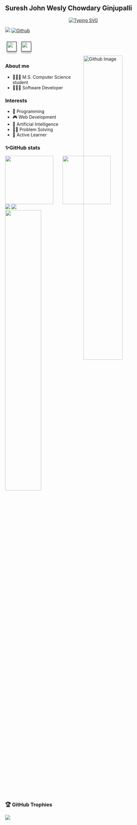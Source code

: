 ## Suresh John Wesly Chowdary Ginjupalli
<div align=center>
      <a href="https://git.io/typing-svg"><img src="https://readme-typing-svg.demolab.com?font=VT323&size=35&duration=3500&pause=300&color=A89568&center=true&vCenter=true&width=500&lines=Hey%2C+I'm+Suresh;Student+at+University+of+North+Texas;Welcome+to+my+profile!" alt="Typing SVG" /></a>
</div>

![](https://visitor-badge.laobi.icu/badge?page_id=SureshJohnWesly99.SureshJohnWesly99)
[![Github](https://img.shields.io/github/followers/SureshJohnWesly99?label=Follow&style=social)](https://github.com/SureshJohnWesly99)<br>

<div>
<a href="https://www.linkedin.com/in/suresh-john-wesly-578382168/"><img height="30" src="https://img.shields.io/badge/linkedin-24292F?logo=linkedin&style=for-the-badge&logoColor=0A66C2" style="margin: 10pt 4pt; box-shadow: 0 5px 5px rgba(0, 0, 0, 0.25); border-style:solid; border-color: #24292F; border-width: 1px;" ></a>
<a href="https://www.instagram.com/mr.__.8055/"><img height="30" src="https://img.shields.io/badge/instagram-24292F?logo=instagram&style=for-the-badge&logoColor=E4405F" style="margin: 10pt 4pt; box-shadow: 0 5px 5px rgba(0, 0, 0, 0.25); border-style:solid; border-color: #24292F; border-width: 1px;" ></a>
</div>
<img width="50%" align="right" alt="Github Image" src="https://raw.githubusercontent.com/onimur/.github/master/.resources/git-header.svg" />

### About me
- 👨🏻‍🎓 M.S. Computer Science student 
- 👨🏻‍💻 Software Developer


### Interests
- 📱 Programming
- 🎮 Web Development
- 🧠 Artificial Intelligence
- 👨‍💻 Problem Solving
- 🌱 Active Learner
  
<!--### Languages and tools-->

### ✨GitHub stats

<div style="display: flex; gap:30px; align-items: center; justify-content:space-evenly;">
	<img style="height:155px" src="https://github-readme-stats.vercel.app/api?username=SureshJohnWesly99&theme=chartreuse-dark&show_icons=true&hide_border=true&count_private=true"/>
	<img style="height:155px" src="https://github-readme-streak-stats.herokuapp.com/?user=SureshJohnWesly99&theme=chartreuse-dark&hide_border=true"/>
</div>

<img src="https://github-readme-stats.vercel.app/api?username=SureshJohnWesly99&count_private=true&show_icons=true&title_color=2b7a78&text_color=17252a&icon_color=3aafa9&hide_border=true&bg_color=def2f1&hide_title=false&card_width=500">
<img src="https://github-readme-stats.vercel.app/api/top-langs/?username=SureshJohnWesly99&langs_count=8&title_color=2b7a78&text_color=17252a&icon_color=3aafa9&hide_border=true&bg_color=def2f1&hide_title=false&card_width=495">
<img width="48%" src="https://github-readme-streak-stats.herokuapp.com/?user=SureshJohnWesly99&count_private=true&show_icons=true&title_color=2b7a78&text_color=17252a&icon_color=3aafa9&hide_border=true&bg_color=def2f1&hide_title=false&card_width=500" />

### 🏆 GitHub Trophies
![](https://github-profile-trophy.vercel.app/?username=SureshJohnWesly99&theme=radical&no-frame=false&no-bg=false&margin-w=4)

